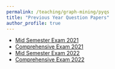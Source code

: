 ```yaml
---
permalink: /teaching/graph-mining/pyqs
title: "Previous Year Question Papers"
author_profile: true
---
```


- <a href="../files/m2021.pdf" download="m2021">Mid Semester Exam 2021</a>
- <a href="../files/c2021.pdf" download="c2021">Comprehensive Exam 2021</a>
- <a href="../files/m2022.pdf" download="m2022">Mid Semester Exam 2022</a>
- <a href="../files/c2022.pdf" download="c2022">Comprehensive Exam 2022</a>

  
